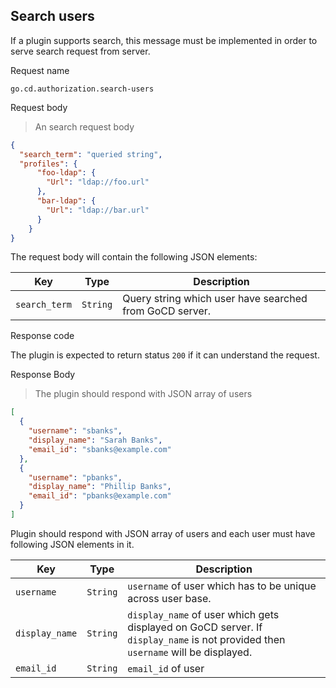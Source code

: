 ## Search users

If a plugin supports search, this message must be implemented in order to serve search request from server.

<p class='request-name-heading'>Request name</p>

`go.cd.authorization.search-users`

<p class='request-body-heading'>Request body</p>

> An search request body

```json
{
  "search_term": "queried string",
  "profiles": {
      "foo-ldap": {
        "Url": "ldap://foo.url"
      },
      "bar-ldap": {
        "Url": "ldap://bar.url"
      }
    }
}
```
<p class='attributes-table-follows'></p>

The request body will contain the following JSON elements:

| Key           | Type      | Description |
| ------------- | --------- | ----------- |
| `search_term` | `String`  | Query string which user have searched from GoCD server. |

<p class='response-code-heading'>Response code</p>

The plugin is expected to return status `200` if it can understand the request.

<p class='response-body-heading'>Response Body</p>

> The plugin should respond with JSON array of users

```json
[
  {
    "username": "sbanks",
    "display_name": "Sarah Banks",
    "email_id": "sbanks@example.com"
  },
  {
    "username": "pbanks",
    "display_name": "Phillip Banks",
    "email_id": "pbanks@example.com"
  }
]
```

Plugin should respond with JSON array of users and each user must have following JSON elements in it.

<p class='attributes-table-follows'></p>

| Key            | Type      | Description |
| -------------- | --------- | ----------- |
| `username`     | `String`  | `username` of user which has to be unique  across user base. |
| `display_name` | `String`  | `display_name` of user which gets displayed on GoCD  server. If `display_name` is not provided then `username` will be displayed. |
| `email_id`     | `String`  | `email_id` of user |

